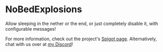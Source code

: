 # NoBedExplosions
Allow sleeping in the nether or the end, or just completely disable it, 
with configurable messages!

For more information, check out the project's 
[Spigot page](https://www.spigotmc.org/resources/65808/). Alternatively,
chat with us over at [my Discord](https://tehbrian.xyz/discord)!
